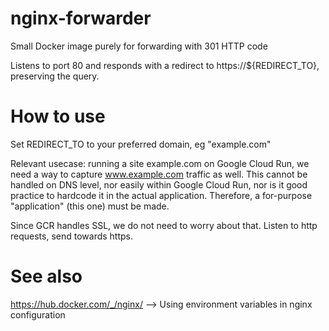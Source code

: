 # nginx-forwarder
Small Docker image purely for forwarding with 301 HTTP code

Listens to port 80 and responds with a redirect to https://${REDIRECT_TO}, preserving the query.

# How to use
Set REDIRECT_TO to your preferred domain, eg "example.com"

Relevant usecase: running a site example.com on Google Cloud Run, we need a way to capture www.example.com traffic as well. This cannot be handled on DNS level, nor easily within Google Cloud Run, nor is it good practice to hardcode it in the actual application. Therefore, a for-purpose "application" (this one) must be made.

Since GCR handles SSL, we do not need to worry about that. Listen to http requests, send towards https.

# See also
https://hub.docker.com/_/nginx/ --> Using environment variables in nginx configuration
